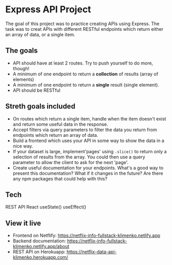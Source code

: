 # Express API Project

The goal of this project was to practice creating APIs using Express. The task was to creat APIs with different RESTful endpoints which return either an array of data, or a single item.

## The goals

- API should have at least 2 routes. Try to push yourself to do more, though!
- A minimum of one endpoint to return a **collection** of results (array of elements)
- A minimum of one endpoint to return a **single** result (single element).
- API should be RESTful

## Streth goals included
- On routes which return a single item, handle when the item doesn't exist and return some useful data in the response.
- Accept filters via query parameters to filter the data you return from endpoints which return an array of data.
- Build a frontend which uses your API in some way to show the data in a nice way. 
- If your dataset is large, implement'pages' using `.slice()` to return only a selection of results from the array. You could then use a query parameter to allow the client to ask for the next 'page'.
- Create useful documentation for your endpoints. What's a good way to present this documentation?  What if it changes in the future?  Are there any npm packages that could help with this?

## Tech
REST API
React
useState()
useEffect()


## View it live

- Frontend on Netflify: https://netflix-info-fullstack-klimenko.netlify.app
- Backend documentation: https://netflix-info-fullstack-klimenko.netlify.app/about
- REST API on Herokuapp: https://netflix-data-api-klimenko.herokuapp.com/

